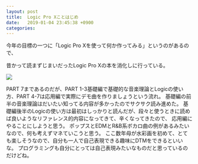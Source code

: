 ```yaml
---
layout: post
title:  Logic Pro Xことはじめ
date:   2019-01-04 23:45:38 +0900
categories: 
---
```


 今年の目標の一つに「Logic Pro Xを使って何か作ってみる」というのがあるので、

 昔かって読まずじまいだったLogic Pro Xの本を消化しに行っている。

 <a target="_blank"  href="https://www.amazon.co.jp/gp/product/4845625504/ref=as_li_tl?ie=UTF8&camp=247&creative=1211&creativeASIN=4845625504&linkCode=as2&tag=kumabook08-22&linkId=c6cd2996b3fcecd07c93ed6f3478dc2b"><img border="0" src="//ws-fe.amazon-adsystem.com/widgets/q?_encoding=UTF8&MarketPlace=JP&ASIN=4845625504&ServiceVersion=20070822&ID=AsinImage&WS=1&Format=_SL250_&tag=kumabook08-22" ></a><img src="//ir-jp.amazon-adsystem.com/e/ir?t=kumabook08-22&l=am2&o=9&a=4845625504" width="1" height="1" border="0" alt="" style="border:none !important; margin:0px !important;" />

 PART 7まであるのだが、PART 1-3基礎編で基礎的な音楽理論とLogicの使い方、PART 4-7は応用編で実際にデモ曲を作りましょうという流れ。
 基礎編の前半の音楽理論はだいたい知ってる内容が多かったのでサクサク読み進めた。
 基礎編後半のLogicの使い方は最初はしっかりと読んだが、段々と使うときに読めば良いようなリファレンス的内容になってきて、辛くなってきたので、
 応用編にやることにしようと思う。
 ポップスとEDMとR&B系ボカロ曲の例があるみたいなので、何も考えずマネていこうと思う。
 ここ数年母が水彩画を初めて、とても楽しそうなので、自分も一人で自己表現できる趣味にDTMをできるといいな。
 プログラミングも自分にとっては自己表現みたいなものだと思っているのだけどね。
